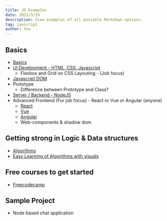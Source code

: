 ```yaml
---
title: JS Examples
date: 2021/3/19
description: View examples of all possible Markdown options.
tag: javscript
author: You
---
```


## Basics
* [Basics](https://dev.to/tyaga001/if-i-were-to-restart-javascript-again-from-scratch-then-i-will-follow-this-roadmap-5c02)
* [UI Development - HTML, CSS, Javascript ](https://www.w3schools.com/)
	*  Flexbox and Grid on CSS Layouting - (Job focus)
* [Javascript DOM](https://www.w3schools.com/js/js_htmldom.asp)
* Prototype
	* Difference between Prototype and Class?
* [Server / Backend - NodeJS](https://www.w3schools.com/nodejs/)
* Advanced Frontend (For job focus) - React or Vue or Angular (anyone)
	* [React](https://www.w3schools.com/REACT/DEFAULT.ASP)
	* [Vue](https://www.w3schools.com/whatis/whatis_vue.asp)
	* [Angular](https://angular.io/)
	* Web-components & shadow dom

## Getting strong in Logic & Data structures
* [Algorithms](https://www.freecodecamp.org/learn/javascript-algorithms-and-data-structures/#debugging)
* [Easy Learning of Algorithms with visuals](https://visualgo.net/en/sorting)

## Free courses to get started
* [Freecodecamp](https://www.freecodecamp.org/learn)

## Sample Project
* Node based chat application